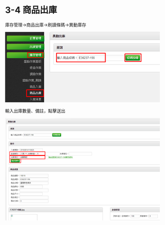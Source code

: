 # 3-4 商品出庫

庫存管理→商品出庫→刷讀條碼→異動庫存

![](../.gitbook/assets/image-182.png)

輸入出庫數量、備註，點擊送出

![](../.gitbook/assets/image-75.png)

